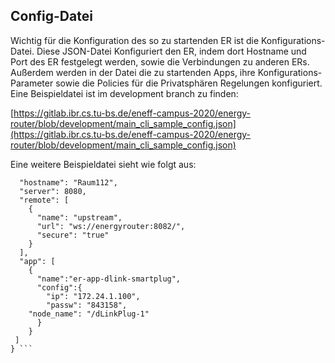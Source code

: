## Config-Datei
Wichtig für die Konfiguration des so zu startenden ER ist die Konfigurations-Datei.
Diese JSON-Datei Konfiguriert den ER, indem dort Hostname und Port des ER festgelegt werden, sowie die Verbindungen zu anderen ERs. Außerdem werden in der Datei die zu startenden Apps, ihre Konfigurations-Parameter sowie die Policies für die Privatsphären Regelungen konfiguriert. Eine Beispieldatei ist im development branch zu finden:

[https://gitlab.ibr.cs.tu-bs.de/eneff-campus-2020/energy-router/blob/development/main_cli_sample_config.json](https://gitlab.ibr.cs.tu-bs.de/eneff-campus-2020/energy-router/blob/development/main_cli_sample_config.json)

Eine weitere Beispieldatei sieht wie folgt aus:
```{
  "hostname": "Raum112",  
  "server": 8080,
  "remote": [
    {
      "name": "upstream",
      "url": "ws://energyrouter:8082/",
      "secure": "true"
    }
  ],
  "app": [
    {
      "name":"er-app-dlink-smartplug",
      "config":{
      	"ip": "172.24.1.100",
        "passw": "843158",
	"node_name": "/dLinkPlug-1"
      }
    }
 ]
} ```

